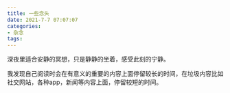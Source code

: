 ```yaml
---
title: 一些念头
date: 2021-7-7 07:07:07
categories:
- 杂念
tags:
---
```


深夜里适合安静的冥想，只是静静的坐着，感受此刻的宁静。

我发现自己阅读时会在有意义的重要的内容上面停留较长的时间，在垃圾内容比如社交网站，各种app，新闻等内容上面，停留较短的时间。